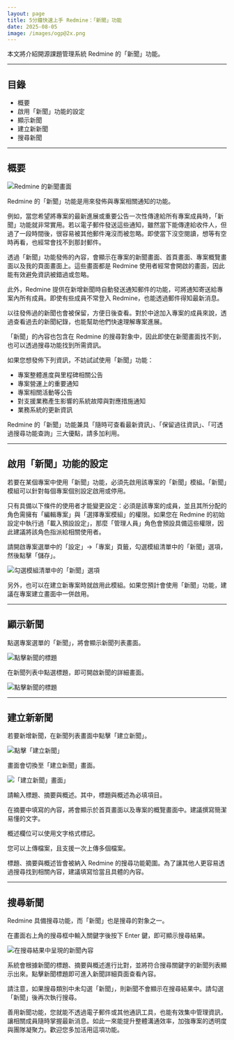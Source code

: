 ```yaml
---
layout: page
title: 5分鐘快速上手 Redmine：「新聞」功能
date: 2025-08-05
image: /images/ogp@2x.png
---
```


本文將介紹開源課題管理系統 Redmine 的「新聞」功能。

---

## 目錄

- 概要
- 啟用「新聞」功能的設定
- 顯示新聞
- 建立新新聞
- 搜尋新聞

---

## 概要

![Redmine 的新聞畫面](images/news-01@2x.png)

Redmine 的「新聞」功能是用來發佈與專案相關通知的功能。

例如，當您希望將專案的最新進展或重要公告一次性傳達給所有專案成員時，「新聞」功能就非常實用。若以電子郵件發送這些通知，雖然當下能傳達給收件人，但過了一段時間後，很容易被其他郵件淹沒而被忽略。即使當下沒空閱讀，想等有空時再看，也經常會找不到那封郵件。

透過「新聞」功能發佈的內容，會顯示在專案的新聞畫面、首頁畫面、專案概覽畫面以及我的頁面畫面上。這些畫面都是 Redmine 使用者經常會開啟的畫面，因此能有效避免資訊被錯過或忽略。

此外，Redmine 提供在新增新聞時自動發送通知郵件的功能，可將通知寄送給專案內所有成員。即使有些成員不常登入 Redmine，也能透過郵件得知最新消息。

以往發佈過的新聞也會被保留，方便日後查看。對於中途加入專案的成員來說，透過查看過去的新聞紀錄，也能幫助他們快速理解專案進展。

「新聞」的內容也包含在 Redmine 的搜尋對象中，因此即使在新聞畫面找不到，也可以透過搜尋功能找到所需資訊。

如果您想發佈下列資訊，不妨試試使用「新聞」功能：

- 專案整體進度與里程碑相關公告
- 專案營運上的重要通知
- 專案相關活動等公告
- 對支援業務產生影響的系統故障與對應措施通知
- 業務系統的更新資訊

Redmine 的「新聞」功能兼具「隨時可查看最新資訊」、「保留過往資訊」、「可透過搜尋功能查詢」三大優點，請多加利用。



---

## 啟用「新聞」功能的設定

若要在某個專案中使用「新聞」功能，必須先啟用該專案的「新聞」模組。「新聞」模組可以針對每個專案個別設定啟用或停用。

只有具備以下條件的使用者才能變更設定：必須是該專案的成員，並且其所分配的角色需擁有「編輯專案」與「選擇專案模組」的權限。如果您在 Redmine 的初始設定中執行過「載入預設設定」，那麼「管理人員」角色會預設具備這些權限，因此建議將該角色指派給相關使用者。

請開啟專案選單中的「設定」→「專案」頁籤，勾選模組清單中的「新聞」選項，然後點擊「儲存」。

![勾選模組清單中的「新聞」選項](images/news-02@2x.png)

另外，也可以在建立新專案時就啟用此模組。如果您預計會使用「新聞」功能，建議在專案建立畫面中一併啟用。

---

## 顯示新聞

點選專案選單的「新聞」，將會顯示新聞列表畫面。

![點擊新聞的標題](images/news-03@2x.png)

在新聞列表中點選標題，即可開啟新聞的詳細畫面。

![點擊新聞的標題](images/news-04@2x.png)

---

## 建立新新聞

若要新增新聞，在新聞列表畫面中點擊「建立新聞」。

![點擊「建立新聞」](images/news-05@2x.png)

畫面會切換至「建立新聞」畫面。

![「建立新聞」畫面」](images/news-06@2x.png)

請輸入標題、摘要與概述。其中，標題與概述為必填項目。

在摘要中填寫的內容，將會顯示於首頁畫面以及專案的概覽畫面中。建議撰寫簡潔易懂的文字。

概述欄位可以使用文字格式標記。

您可以上傳檔案，且支援一次上傳多個檔案。

標題、摘要與概述皆會被納入 Redmine 的搜尋功能範圍。為了讓其他人更容易透過搜尋找到相關內容，建議填寫恰當且具體的內容。

---

## 搜尋新聞

Redmine 具備搜尋功能，而「新聞」也是搜尋的對象之一。

在畫面右上角的搜尋框中輸入關鍵字後按下 Enter 鍵，即可顯示搜尋結果。

![在搜尋結果中呈現的新聞內容](images/news-07@2x.png)

系統會根據新聞的標題、摘要與概述進行比對，並將符合搜尋關鍵字的新聞列表顯示出來。點擊新聞標題即可進入新聞詳細頁面查看內容。

請注意，如果搜尋類別中未勾選「新聞」，則新聞不會顯示在搜尋結果中。請勾選「新聞」後再次執行搜尋。

善用新聞功能，您就能不透過電子郵件或其他通訊工具，也能有效集中管理資訊，讓相關成員隨時掌握最新消息。如此一來能提升整體溝通效率，加強專案的透明度與團隊凝聚力。歡迎您多加活用這項功能。


